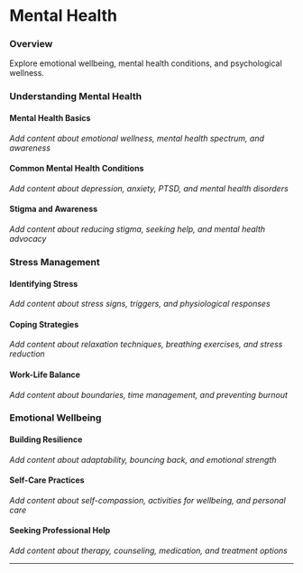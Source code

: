 # Mental Health

### Overview

Explore emotional wellbeing, mental health conditions, and psychological wellness.

### Understanding Mental Health

#### Mental Health Basics
*Add content about emotional wellness, mental health spectrum, and awareness*

#### Common Mental Health Conditions
*Add content about depression, anxiety, PTSD, and mental health disorders*

#### Stigma and Awareness
*Add content about reducing stigma, seeking help, and mental health advocacy*

### Stress Management

#### Identifying Stress
*Add content about stress signs, triggers, and physiological responses*

#### Coping Strategies
*Add content about relaxation techniques, breathing exercises, and stress reduction*

#### Work-Life Balance
*Add content about boundaries, time management, and preventing burnout*

### Emotional Wellbeing

#### Building Resilience
*Add content about adaptability, bouncing back, and emotional strength*

#### Self-Care Practices
*Add content about self-compassion, activities for wellbeing, and personal care*

#### Seeking Professional Help
*Add content about therapy, counseling, medication, and treatment options*

---
